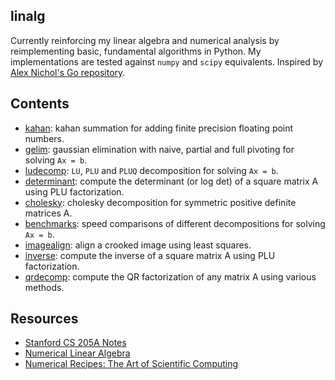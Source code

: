## linalg

Currently reinforcing my linear algebra and numerical analysis by reimplementing basic, fundamental algorithms in Python. My implementations are tested against `numpy` and `scipy` equivalents. Inspired by [Alex Nichol's Go repository](https://github.com/unixpickle/num-analysis).

## Contents

- [kahan](https://github.com/kevinzakka/linalg/tree/master/kahan): kahan summation for adding finite precision floating point numbers.
- [gelim](https://github.com/kevinzakka/linalg/tree/master/gelim): gaussian elimination with naive, partial and full pivoting for solving `Ax = b`.
- [ludecomp](https://github.com/kevinzakka/linalg/tree/master/ludecomp): `LU`, `PLU` and `PLUQ` decomposition for solving `Ax = b`.
- [determinant](https://github.com/kevinzakka/linalg/blob/master/ludecomp/determinant.py): compute the determinant (or log det) of a square matrix A using PLU factorization.
- [cholesky](https://github.com/kevinzakka/linalg/tree/master/cholesky): cholesky decomposition for symmetric positive definite matrices A.
- [benchmarks](https://github.com/kevinzakka/linalg/tree/master/benchmarks): speed comparisons of different decompositions for solving `Ax = b`.
- [imagealign](https://github.com/kevinzakka/linalg/tree/master/imagealign): align a crooked image using least squares.
- [inverse](https://github.com/kevinzakka/linalg/tree/master/inverse): compute the inverse of a square matrix A using PLU factorization.
- [qrdecomp](https://github.com/kevinzakka/linalg/tree/master/qrdecomp): compute the QR factorization of any matrix A using various methods.

## Resources

- [Stanford CS 205A Notes](https://graphics.stanford.edu/courses/cs205a-13-fall/assets/notes/cs205a_notes.pdf)
- [Numerical Linear Algebra](https://www.amazon.com/Numerical-Linear-Algebra-Lloyd-Trefethen/dp/0898713617)
- [Numerical Recipes: The Art of Scientific Computing](http://numerical.recipes/)